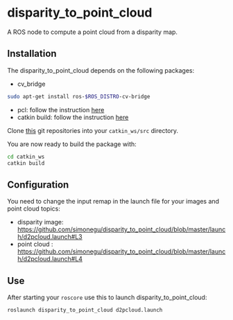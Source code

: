 # disparity_to_point_cloud

A ROS node to compute a point cloud from a disparity map.

## Installation

The disparity_to_point_cloud depends on the following packages:
- cv_bridge
```bash
sudo apt-get install ros-$ROS_DISTRO-cv-bridge
```
- pcl: follow the instruction [here](http://pointclouds.org/downloads/linux.html)
- catkin build: follow the instruction [here](http://catkin-tools.readthedocs.io/en/latest/installing.html)

Clone [this](https://github.com/simonegu/disparity_to_point_cloud) git repositories into your `catkin_ws/src` directory.

You are now ready to build the package with:
```bash
cd catkin_ws
catkin build
```

## Configuration
You need to change the input remap in the launch file for your images and point cloud topics:
- disparity image: https://github.com/simonegu/disparity_to_point_cloud/blob/master/launch/d2pcloud.launch#L3
- point cloud : https://github.com/simonegu/disparity_to_point_cloud/blob/master/launch/d2pcloud.launch#L4

## Use
After starting your ```roscore``` use this to launch disparity_to_point_cloud:
```bash
roslaunch disparity_to_point_cloud d2pcloud.launch
```
